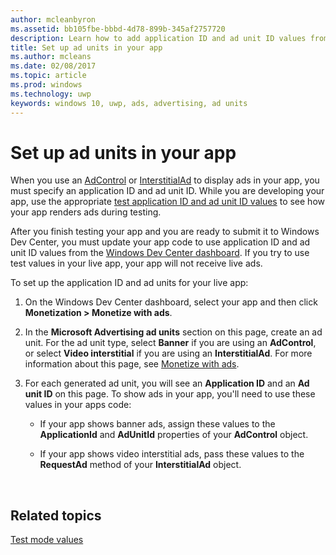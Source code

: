 ---author: mcleanbyronms.assetid: bb105fbe-bbbd-4d78-899b-345af2757720description: Learn how to add application ID and ad unit ID values from the Windows Dev Center dashboard to your app before you submit your app to the Store.title: Set up ad units in your appms.author: mcleansms.date: 02/08/2017ms.topic: articlems.prod: windowsms.technology: uwpkeywords: windows 10, uwp, ads, advertising, ad units---# Set up ad units in your appWhen you use an [AdControl](https://msdn.microsoft.com/library/windows/apps/microsoft.advertising.winrt.ui.adcontrol.aspx) or [InterstitialAd](https://msdn.microsoft.com/library/windows/apps/microsoft.advertising.winrt.ui.interstitialad.aspx) to display ads in your app, you must specify an application ID and ad unit ID. While you are developing your app, use the appropriate [test application ID and ad unit ID values](test-mode-values.md) to see how your app renders ads during testing.After you finish testing your app and you are ready to submit it to Windows Dev Center, you must update your app code to use application ID and ad unit ID values from the [Windows Dev Center dashboard](https://msdn.microsoft.com/library/windows/apps/mt170658.aspx). If you try to use test values in your live app, your app will not receive live ads.To set up the application ID and ad units for your live app:1.  On the Windows Dev Center dashboard, select your app and then click **Monetization > Monetize with ads**.2.  In the **Microsoft Advertising ad units** section on this page, create an ad unit. For the ad unit type, select **Banner** if you are using an **AdControl**, or select **Video interstitial** if you are using an **InterstitialAd**. For more information about this page, see [Monetize with ads](../publish/monetize-with-ads.md).3.  For each generated ad unit, you will see an **Application ID** and an **Ad unit ID** on this page. To show ads in your app, you'll need to use these values in your apps code:    * If your app shows banner ads, assign these values to the **ApplicationId** and **AdUnitId** properties of your **AdControl** object.    * If your app shows video interstitial ads, pass these values to the **RequestAd** method of your **InterstitialAd** object. ## Related topics[Test mode values](test-mode-values.md)  
